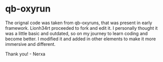 # qb-oxyrun
The orignal code was taken from qb-oxyruns, that was present in early framework. Lionh34rt proceeded to fork and edit it. I personally thought it was a little basic and outdated, so on my journey to learn coding and become better. I modified it and added in other elements to make it more immersive and different.

Thank you! - Nerxa
